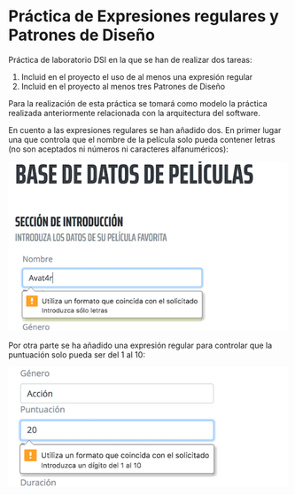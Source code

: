 # Práctica de Expresiones regulares y Patrones de Diseño
Práctica de laboratorio DSI en la que se han de realizar dos tareas:

1. Incluid en el proyecto el uso de al menos una expresión regular
2. Incluid en el proyecto al menos tres Patrones de Diseño

Para la realización de esta práctica se tomará como modelo la práctica realizada anteriormente relacionada con la arquitectura del software.

En cuento a las expresiones regulares se han añadido dos. En primer lugar una que controla que el nombre de la película solo pueda contener letras (no son aceptados ni números ni caracteres alfanuméricos):

![captura1](https://github.com/DarwinGonzalez/practica_Exp_Patrones_DSI/blob/master/public/img/Captura%20de%20pantalla%202018-04-27%20a%20las%2016.28.51.png?raw=true)

Por otra parte se ha añadido una expresión regular para controlar que la puntuación solo pueda ser del 1 al 10:

![captura2](https://github.com/DarwinGonzalez/practica_Exp_Patrones_DSI/blob/master/public/img/Captura%20de%20pantalla%202018-04-27%20a%20las%2016.29.11.png?raw=true)
